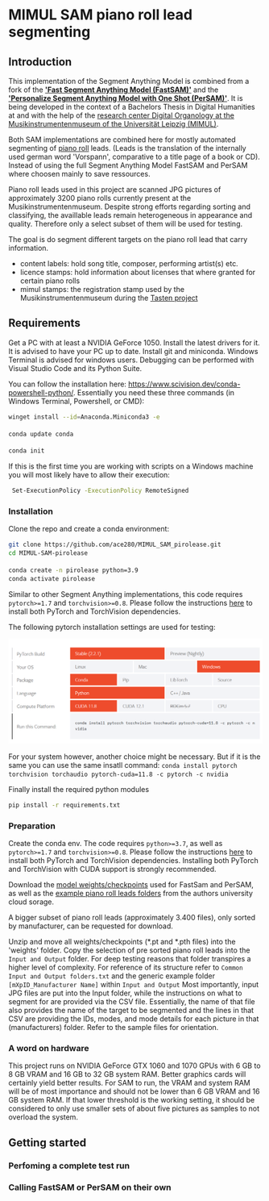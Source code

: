 # MIMUL SAM piano roll lead segmenting

## Introduction

This implementation of the Segment Anything Model is combined from a fork of the **['Fast Segment Anything Model (FastSAM)'](https://github.com/CASIA-IVA-Lab/FastSAM)** and the **['Personalize Segment Anything Model with One Shot (PerSAM)'](https://github.com/ZrrSkywalker/Personalize-SAM)**. It is being developed in the context of a Bachelors Thesis in Digital Humanities at and with the help of the [research center Digital Organology at the Musikinstrumentenmuseum of the Universität Leipzig (MIMUL)](https://organology.uni-leipzig.de/).

Both SAM implementations are combined here for mostly automated segmenting of [piano roll](https://en.wikipedia.org/wiki/Piano_roll)  leads. (Leads is the translation of the internally used german word 'Vorspann', comparative to a title page of a book or CD). Instead of using the full Segment Anything Model FastSAM and PerSAM where choosen mainly to save ressources. 

Piano roll leads used in this project are scanned JPG pictures of approximately 3200 piano rolls currently present at the Musikinstrumentenmuseum. Despite strong efforts regarding sorting and classifying, the availlable leads remain heterogeneous in appearance and quality. Therefore only a select subset of them will be used for testing.

The goal is do segment different targets on the piano roll lead that carry information.
- content labels: hold song title, composer, performing artist(s) etc.
- licence stamps: hold information about licenses that where granted for certain piano rolls
- mimul stamps: the registration stamp used by the Musikinstrumentenmuseum during the [Tasten project](https://organology.uni-leipzig.de/index.php/forschung/tasten)

## Requirements

Get a PC with at least a NVIDIA GeForce 1050. Install the latest drivers for it. It is advised to have your PC up to date. Install git and miniconda. Windows Terminal is advised for windows users. Debugging can be performed with Visual Studio Code and its Python Suite.

You can follow the installation here: https://www.scivision.dev/conda-powershell-python/. Essentially you need these three commands (in Windows Terminal, Powershell, or CMD):

```bash
winget install --id=Anaconda.Miniconda3 -e

conda update conda

conda init
```
If this is the first time you are working with scripts on a Windows machine you will most likely have to allow their execution:

```bash
 Set-ExecutionPolicy -ExecutionPolicy RemoteSigned
```

### Installation

Clone the repo and create a conda environment:

```bash
git clone https://github.com/ace280/MIMUL_SAM_pirolease.git
cd MIMUL-SAM-pirolease

conda create -n pirolease python=3.9
conda activate pirolease
```

Similar to other Segment Anything implementations, this code requires `pytorch>=1.7` and `torchvision>=0.8`. Please follow the instructions [here](https://pytorch.org/get-started/locally/) to install both PyTorch and TorchVision dependencies.

The following pytorch installation settings are used for testing:

![pytorch_selection](Assets/pytorch_selection.png)

For your system however, another choice might be necessary. But if it is the same you can use the same insatll command: ```conda install pytorch torchvision torchaudio pytorch-cuda=11.8 -c pytorch -c nvidia```

Finally install the required python modules

```bash
pip install -r requirements.txt
```
### Preparation

Create the conda env. The code requires `python>=3.7`, as well as `pytorch>=1.7` and `torchvision>=0.8`. Please follow the instructions [here](https://pytorch.org/get-started/locally/) to install both PyTorch and TorchVision dependencies. Installing both PyTorch and TorchVision with CUDA support is strongly recommended.

Download the [model weights/checkpoints](https://speicherwolke.uni-leipzig.de/index.php/s/q7nTTdkgRpTNNoz) used for FastSam and PerSAM, as well as the [example piano roll leads folders](https://speicherwolke.uni-leipzig.de/index.php/s/2MeEJ8JrwBTRxZD) from the authors university cloud sorage.

A bigger subset of piano roll leads (approximately 3.400 files), only sorted by manufacturer, can be requested for download.

Unzip and move all weights/checkpoints (*.pt and *.pth files) into the 'weights' folder. Copy the selection of pre sorted piano roll leads into the ```Input and Output``` folder. For deep testing reasons that folder transpires a higher level of complexity. For reference of its structure refer to ```Common Input and Output folders.txt``` and the generic example folder ```[mXpID_Manufacturer Name]``` within ```Input and Output``` Most importantly, input JPG files are put into the Input folder, while the instructions on what to segment for are provided via the CSV file. Essentially, the name of that file also provides the name of the target to be segmented and the lines in that CSV are providing the IDs, modes, and mode details for each picture in that (manufacturers) folder. Refer to the sample files for orientation.

### A word on hardware

This project runs on NVIDIA GeForce GTX 1060 and 1070 GPUs with 6 GB to 8 GB VRAM and 16 GB to 32 GB system RAM. Better graphics cards will certainly yield better results. For SAM to run, the VRAM and system RAM will be of most importance and should not be lower than 6 GB VRAM and 16 GB system RAM. If that lower threshold is the working setting, it should be considered to only use smaller sets of about five pictures as samples to not overload the system.

## Getting started

### Perfoming a complete test run

### Calling FastSAM or PerSAM on their own